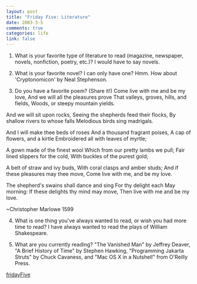 ```yaml
--- 
layout: post
title: "Friday Five: Literature"
date: 2003-3-5
comments: true
categories: life
link: false
---
```

1. What is your favorite type of literature to read (magazine, newspaper, novels, nonfiction, poetry, etc.)?
I would have to say novels.

2. What is your favorite novel?
I can only have one? Hmm. How about 'Cryptonomicon' by Neal Stephenson.

3. Do you have a favorite poem?  (Share it!)
Come live with me and be my love,
And we will all the pleasures prove
That valleys, groves, hills, and fields,
Woods, or steepy mountain yields.

And we will sit upon rocks,
Seeing the shepherds feed their flocks,
By shallow rivers to whose falls
Melodious birds sing madrigals.

And I will make thee beds of roses
And a thousand fragrant poises,
A cap of flowers, and a kirtle
Embroidered all with leaves of myrtle;

A gown made of the finest wool
Which from our pretty lambs we pull;
Fair lined slippers for the cold,
With buckles of the purest gold;

A belt of straw and ivy buds,
With coral clasps and amber studs;
And if these pleasures may thee move,
Come live with me, and be my love.

The shepherd's swains shall dance and sing
For thy delight each May morning:
If these delights thy mind may move,
Then live with me and be my love.

~Christopher Marlowe 1599


4. What is one thing you've always wanted to read, or wish you had more time to read?
I have always wanted to read the plays of William Shakespeare.

5. What are you currently reading?
"The Vanished Man" by Jeffrey Deaver, "A Brief History of Time" by Stephen Hawking, "Programming Jakarta Struts" by Chuck Cavaness, and "Mac OS X in a Nutshell" from O'Reilly Press.

<a href="http://fridayfive.org" target="_blank">fridayFive</a>
